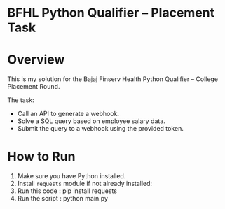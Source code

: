 # BFHL Python Qualifier – Placement Task

# Overview
This is my solution for the Bajaj Finserv Health Python Qualifier – College Placement Round.

The task:
- Call an API to generate a webhook.
- Solve a SQL query based on employee salary data.
- Submit the query to a webhook using the provided token.

# How to Run
1. Make sure you have Python installed.
2. Install `requests` module if not already installed:
3. Run this code : pip install requests
4. Run the script : python main.py 
